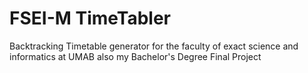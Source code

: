 # FSEI-M TimeTabler
Backtracking Timetable generator for the faculty of exact science and informatics  at UMAB also my Bachelor's Degree Final Project


